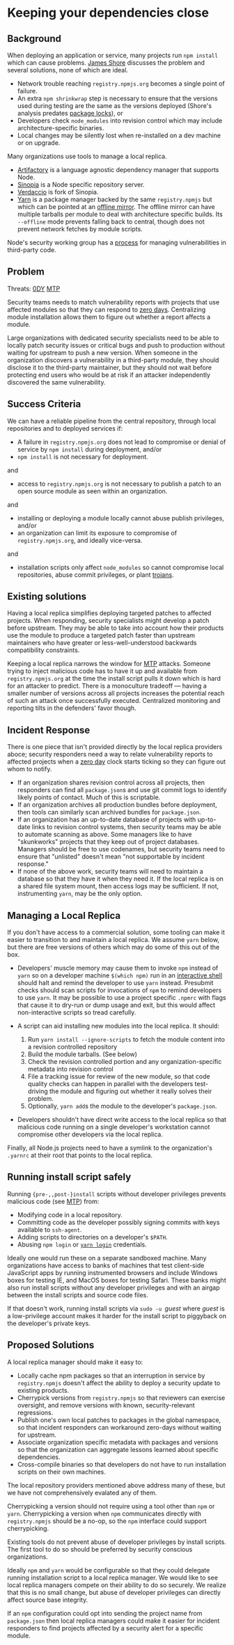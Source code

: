 # Keeping your dependencies close

## Background

When deploying an application or service, many projects run `npm
install` which can cause problems.  [James Shore][] discusses the
problem and several solutions, none of which are ideal.

*  Network trouble reaching `registry.npmjs.org` becomes a single
   point of failure.
*  An extra `npm shrinkwrap` step is necessary to ensure that
   the versions used during testing are the same as the versions
   deployed (Shore's analysis predates [package locks][]), or
*  Developers check `node_modules` into revision control which
   may include architecture-specific binaries.
*  Local changes may be silently lost when re-installed on a dev
   machine or on upgrade.

Many organizations use tools to manage a local replica.

*  [Artifactory][] is a language agnostic dependency manager that
   supports Node.
*  [Sinopia][] is a Node specific repository server.
*  [Verdaccio][] is fork of Sinopia.
*  [Yarn][] is a package manager backed by the same `registry.npmjs`
   but which can be pointed at an [offline mirror][].
   The offline mirror can have multiple tarballs per module to deal
   with architecture specific builds.  Its `--offline` mode prevents
   falling back to central, though does not prevent network fetches
   by module scripts.

Node's security working group has a [process][security-wg process] for
managing vulnerabilities in third-party code.

## Problem

Threats: [0DY][] [MTP][]

Security teams needs to match vulnerability reports with projects that
use affected modules so that they can respond to [zero days][0DY].
Centralizing module installation allows them to figure out whether a
report affects a module.

Large organizations with dedicated security specialists need to be
able to locally patch security issues or critical bugs and push to
production without waiting for upstream to push a new version.  When
someone in the organization discovers a vulnerability in a third-party
module, they should disclose it to the third-party maintainer, but
they should not wait before protecting end users who would be at risk
if an attacker independently discovered the same vulnerability.

## Success Criteria

We can have a reliable pipeline from the central repository,
through local repositories and to deployed services if:

*  A failure in `registry.npmjs.org` does not lead to compromise or
   denial of service by `npm install` during deployment, and/or
*  `npm install` is not necessary for deployment.

and

*  access to `registry.npmjs.org` is not necessary to publish
   a patch to an open source module as seen within an
   organization.

and

*  installing or deploying a module locally cannot abuse publish
   privileges, and/or
*  an organization can limit its exposure to compromise of
   `registry.npmjs.org`, and ideally vice-versa.

and

*  installation scripts only affect `node_modules` so cannot
   compromise local repositories, abuse commit privileges,
   or plant [trojans][trojan].


## Existing solutions

Having a local replica simplifies deploying targeted patches to
affected projects.  When responding, security specialists might
develop a patch before upstream.  They may be able to take into
account how their products use the module to produce a targeted patch
faster than upstream maintainers who have greater or
less-well-understood backwards compatibility constraints.

Keeping a local replica narrows the window for [MTP][] attacks.
Someone trying to inject malicious code has to have it up and
available from `registry.npmjs.org` at the time the install script
pulls it down which is hard for an attacker to predict.  There is a
monoculture tradeoff &mdash; having a smaller number of versions
across all projects increases the potential reach of such an attack
once successfully executed.  Centralized monitoring and reporting
tilts in the defenders' favor though.


## Incident Response

There is one piece that isn't provided directly by the local replica
providers aboce; security responders need a way to relate
vulnerability reports to affected projects when a [zero day][0DY]
clock starts ticking so they can figure out whom to notify.

*  If an organization shares revision control across all projects, then
   responders can find all `package.json`s and use git commit logs to
   identify likely points of contact.  Much of this is scriptable.
*  If an organization archives all production bundles before deployment,
   then tools can similarly scan archived bundles for `package.json`.
*  If an organization has an up-to-date database of projects with
   up-to-date links to revision control systems, then security teams
   may be able to automate scanning as above.
   Some managers like to have "skunkworks" projects that they keep
   out of project databases.
   Managers should be free to use codenames, but security teams need
   to ensure that "unlisted" doesn't mean "not supportable by
   incident response."
*  If none of the above work, security teams will need to maintain a
   database so that they have it when they need it.
   If the local replica is on a shared file system mount, then access
   logs may be sufficient.  If not, instrumenting `yarn`, may be the
   only option.

## Managing a Local Replica

If you don't have access to a commercial solution, some tooling can
make it easier to transition to and maintain a local replica.
We assume `yarn` below, but there are free versions of others which
may do some of this out of the box.

*  Developers' muscle memory may cause them to invoke `npm` instead of
   `yarn` so on a developer machine `$(which npm)` run in an
   [interactive shell][] should halt and remind the developer to use
   `yarn` instead.  Presubmit checks should scan scripts for
   invocations of `npm` to remind developers to use `yarn`.  It may be
   possible to use a project specific `.npmrc` with flags that cause
   it to dry-run or dump usage and exit, but this would affect
   non-interactive scripts so tread carefully.
*  A script can aid installing new modules into the local replica.
   It should:

   1. Run `yarn install --ignore-scripts` to fetch the module content
      into a revision controlled repository
   2. Build the module tarballs.  (See below)
   3. Check the revision controlled portion and any organization-specific
      metadata into revision control
   4. File a tracking issue for review of the new module, so that
      code quality checks can happen in parallel with the developers
      test-driving the module and figuring out whether it really
      solves their problem.
   5. Optionally, `yarn add`s the module to the developer's `package.json`.
*  Developers shouldn't have direct write access to the local replica
   so that malicious code running on a single developer's workstation
   cannot compromise other developers via the local replica.

Finally, all Node.js projects need to have a symlink to the
organization's `.yarnrc` at their root that points to the local
replica.

## Running install script safely

Running `{pre-,,post-}install` scripts without developer privileges
prevents malicious code (see [MTP][]) from:

*  Modifying code in a local repository.
*  Committing code as the developer possibly signing commits
   with keys available to `ssh-agent`.
*  Adding scripts to directories on a developer's `$PATH`.
*  Abusing `npm login` or [`yarn login`][] credentials.

Ideally one would run these on a separate sandboxed machine.
Many organizations have access to banks of machines that
test client-side JavaScript apps by running instrumented
browsers and include Windows boxes for testing IE, and
MacOS boxes for testing Safari.  These banks might also
run install scripts without any developer privileges and
with an airgap between the install scripts and source code
files.

If that doesn't work, running install scripts via `sudo -u `*guest*
where *guest* is a low-privilege account makes it harder for the
install script to piggyback on the developer's private keys.

## Proposed Solutions

A local replica manager should make it easy to:

*  Locally cache npm packages so that an interruption in service by
   `registry.npmjs` doesn't affect the ability to deploy a security
   update to existing products.
*  Cherrypick versions from `registry.npmjs` so that reviewers can
   exercise oversight, and remove versions with known,
   security-relevant regressions.
*  Publish one's own local patches to packages in the global
   namespace, so that incident responders can workaround zero-days
   without waiting for upstream.
*  Associate organization specific metadata with packages and versions
   so that the organization can aggregate lessons learned about
   specific dependencies.
*  Cross-compile binaries so that developers do not have to run
   installation scripts on their own machines.

The local repository providers mentioned above address many of these,
but we have not comprehensively evalated any of them.

Cherrypicking a version should not require using a tool other than
`npm` or `yarn`.  Cherrypicking a version when `npm` communicates
directly with `registry.npmjs` should be a no-op, so the `npm`
interface could support cherrypicking.

Existing tools do not prevent abuse of developer privileges by install
scripts.  The first tool to do so should be preferred by security
conscious organizations.

Ideally `npm` and `yarn` would be configurable so that they could
delegate running installation script to a local replica manager.  We
would like to see local replica managers compete on their ability to
do so securely.  We realize that this is no small change, but abuse of
developer privileges can directly affect source base integrity.

If an `npm` configuration could opt into sending the project name from
`package.json` then local replica managers could make it easier for
incident responders to find projects affected by a security alert for
a specific module.


[James Shore]: https://www.letscodejavascript.com/v3/blog/2014/03/the_npm_debacle
[package locks]: https://docs.npmjs.com/files/package-lock.json
[Artifactory]: https://www.jfrog.com/confluence/display/RTF/Npm+Registry#NpmRegistry-AdvancedConfiguration
[Sinopia]: https://www.npmjs.com/package/sinopia#override-public-packages
[Verdaccio]: https://github.com/verdaccio/verdaccio/blob/66b2175584e29587be0fd7979ea9f9c73b08b8e9/docs/use-cases.md#override-public-packages
[yarn]: https://github.com/yarnpkg/yarn
[security-wg process]: https://github.com/nodejs/security-wg/blob/master/processes/third_party_vuln_process.md
[0DY]: ../chapter-1/threat-0DY.md
[MTP]: ../chapter-1/threat-MTP.md
[offline mirror]: https://yarnpkg.com/blog/2016/11/24/offline-mirror/
[interactive shell]: http://www.tldp.org/LDP/abs/html/intandnonint.html#IITEST
[CVE-IDs]: https://en.wikipedia.org/wiki/Common_Vulnerabilities_and_Exposures#CVE_identifiers
[saccone]: https://www.kb.cert.org/CERT_WEB/services/vul-notes.nsf/6eacfaeab94596f5852569290066a50b/018dbb99def6980185257f820013f175/$FILE/npmwormdisclosure.pdf
[`yarn login`]: https://yarnpkg.com/en/docs/cli/login
[trojan]: https://en.wikipedia.org/wiki/Trojan_horse_(computing)
